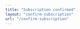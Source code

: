 ```yaml
---
title: "Subscription confirmed"
layout: "confirm-subscription"
url: "/confirm-subscription"
---
```

